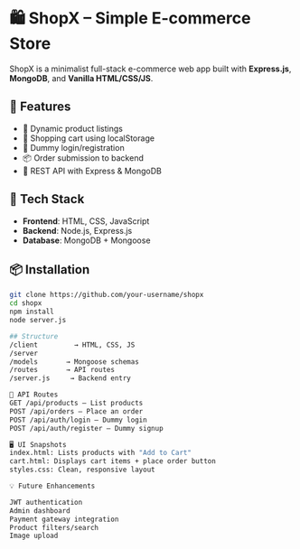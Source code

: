 # 🛍️ ShopX – Simple E-commerce Store

ShopX is a minimalist full-stack e-commerce web app built with **Express.js**, **MongoDB**, and **Vanilla HTML/CSS/JS**.

## 🚀 Features
- 🧾 Dynamic product listings
- 🛒 Shopping cart using localStorage
- 🔐 Dummy login/registration
- 📦 Order submission to backend
- 🧱 REST API with Express & MongoDB

## 🧰 Tech Stack
- **Frontend**: HTML, CSS, JavaScript  
- **Backend**: Node.js, Express.js  
- **Database**: MongoDB + Mongoose

## 📦 Installation

```bash
git clone https://github.com/your-username/shopx
cd shopx
npm install
node server.js

## Structure
/client         → HTML, CSS, JS  
/server  
/models       → Mongoose schemas  
/routes       → API routes  
/server.js     → Backend entry

🔗 API Routes
GET /api/products – List products
POST /api/orders – Place an order
POST /api/auth/login – Dummy login
POST /api/auth/register – Dummy signup

🖥️ UI Snapshots
index.html: Lists products with "Add to Cart"
cart.html: Displays cart items + place order button
styles.css: Clean, responsive layout

💡 Future Enhancements

JWT authentication
Admin dashboard
Payment gateway integration
Product filters/search
Image upload
